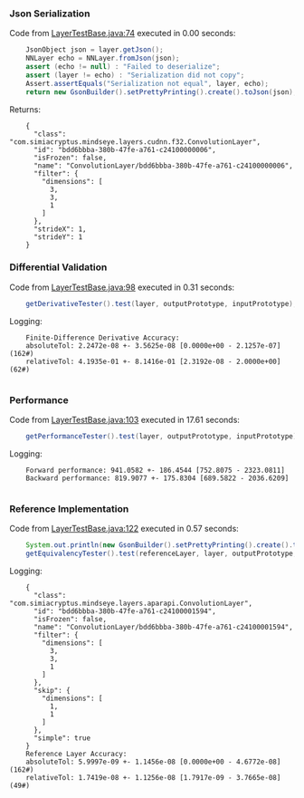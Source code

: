 ### Json Serialization
Code from [LayerTestBase.java:74](../../../../../../../../../MindsEye/src/test/java/com/simiacryptus/mindseye/layers/LayerTestBase.java#L74) executed in 0.00 seconds: 
```java
    JsonObject json = layer.getJson();
    NNLayer echo = NNLayer.fromJson(json);
    assert (echo != null) : "Failed to deserialize";
    assert (layer != echo) : "Serialization did not copy";
    Assert.assertEquals("Serialization not equal", layer, echo);
    return new GsonBuilder().setPrettyPrinting().create().toJson(json);
```

Returns: 

```
    {
      "class": "com.simiacryptus.mindseye.layers.cudnn.f32.ConvolutionLayer",
      "id": "bdd6bbba-380b-47fe-a761-c24100000006",
      "isFrozen": false,
      "name": "ConvolutionLayer/bdd6bbba-380b-47fe-a761-c24100000006",
      "filter": {
        "dimensions": [
          3,
          3,
          1
        ]
      },
      "strideX": 1,
      "strideY": 1
    }
```



### Differential Validation
Code from [LayerTestBase.java:98](../../../../../../../../../MindsEye/src/test/java/com/simiacryptus/mindseye/layers/LayerTestBase.java#L98) executed in 0.31 seconds: 
```java
    getDerivativeTester().test(layer, outputPrototype, inputPrototype);
```
Logging: 
```
    Finite-Difference Derivative Accuracy:
    absoluteTol: 2.2472e-08 +- 3.5625e-08 [0.0000e+00 - 2.1257e-07] (162#)
    relativeTol: 4.1935e-01 +- 8.1416e-01 [2.3192e-08 - 2.0000e+00] (62#)
    
```

### Performance
Code from [LayerTestBase.java:103](../../../../../../../../../MindsEye/src/test/java/com/simiacryptus/mindseye/layers/LayerTestBase.java#L103) executed in 17.61 seconds: 
```java
    getPerformanceTester().test(layer, outputPrototype, inputPrototype);
```
Logging: 
```
    Forward performance: 941.0582 +- 186.4544 [752.8075 - 2323.0811]
    Backward performance: 819.9077 +- 175.8304 [689.5822 - 2036.6209]
    
```

### Reference Implementation
Code from [LayerTestBase.java:122](../../../../../../../../../MindsEye/src/test/java/com/simiacryptus/mindseye/layers/LayerTestBase.java#L122) executed in 0.57 seconds: 
```java
    System.out.println(new GsonBuilder().setPrettyPrinting().create().toJson(referenceLayer.getJson()));
    getEquivalencyTester().test(referenceLayer, layer, outputPrototype, inputPrototype);
```
Logging: 
```
    {
      "class": "com.simiacryptus.mindseye.layers.aparapi.ConvolutionLayer",
      "id": "bdd6bbba-380b-47fe-a761-c24100001594",
      "isFrozen": false,
      "name": "ConvolutionLayer/bdd6bbba-380b-47fe-a761-c24100001594",
      "filter": {
        "dimensions": [
          3,
          3,
          1
        ]
      },
      "skip": {
        "dimensions": [
          1,
          1
        ]
      },
      "simple": true
    }
    Reference Layer Accuracy:
    absoluteTol: 5.9997e-09 +- 1.1456e-08 [0.0000e+00 - 4.6772e-08] (162#)
    relativeTol: 1.7419e-08 +- 1.1256e-08 [1.7917e-09 - 3.7665e-08] (49#)
    
```


